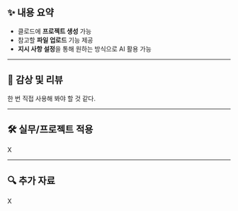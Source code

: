 ## ✨ 내용 요약

- 클로드에 **프로젝트 생성** 가능
- 참고할 **파일 업로드** 기능 제공
- **지시 사항 설정**을 통해 원하는 방식으로 AI 활용 가능

---

## 📝 감상 및 리뷰

한 번 직접 사용해 봐야 할 것 같다.

---

## 🛠️ 실무/프로젝트 적용

X

---

## 🔍 추가 자료

X
